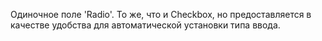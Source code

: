 Одиночное поле 'Radio'. То же, что и Checkbox, но предоставляется в качестве удобства для автоматической установки типа ввода.
